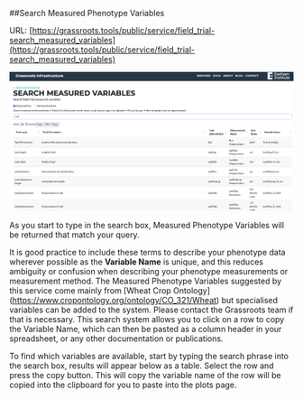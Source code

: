 ##Search Measured Phenotype Variables

URL: [https://grassroots.tools/public/service/field_trial-search_measured_variables](https://grassroots.tools/public/service/field_trial-search_measured_variables)

![Search Measured Phenotype Variables](images/Image_5.png)

As you start to type in the search box, Measured Phenotype Variables
will be returned that match your query.

It is good practice to include these terms to describe your phenotype data wherever possible as the **Variable Name** is unique, and this reduces ambiguity or confusion when describing your phenotype measurements or measurement method. The Measured Phenotype Variables suggested by this service come mainly from [Wheat Crop Ontology]
(https://www.cropontology.org/ontology/CO_321/Wheat) but specialised variables can be added to the system. Please contact the Grassroots team if that is necessary.
This search system allows you to click on a row to copy the Variable Name, which can then be pasted as a column header in your spreadsheet, or any other documentation or publications.

To find which variables are available, start by typing the search phrase into the search box, results will appear below as a table. Select the row and press the copy button. This will copy the variable name of the row will be copied into the clipboard for you to paste into the plots page. 
